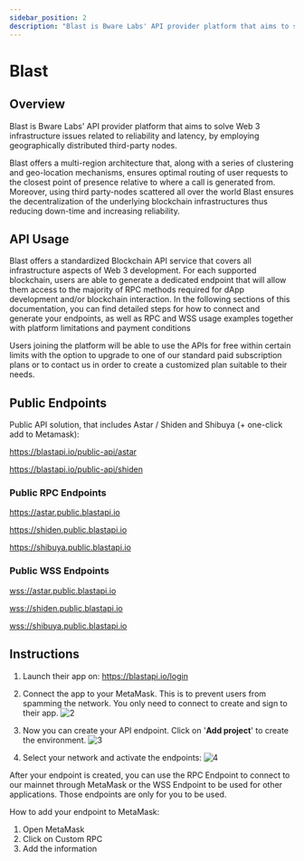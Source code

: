 ```yaml
---
sidebar_position: 2
description: "Blast is Bware Labs' API provider platform that aims to solve Web 3 infrastructure issues related to reliability and latency, by employing geographically distributed third-party nodes."
---
```


# Blast

## Overview

Blast is Bware Labs' API provider platform that aims to solve Web 3 infrastructure issues related to reliability and latency, by employing geographically distributed third-party nodes.

Blast offers a multi-region architecture that, along with a series of clustering and geo-location mechanisms, ensures optimal routing of user requests to the closest point of presence relative to where a call is generated from. Moreover, using third party-nodes scattered all over the world Blast ensures the decentralization of the underlying blockchain infrastructures thus reducing down-time and increasing reliability.

## API Usage

Blast offers a standardized Blockchain API service that covers all infrastructure aspects of Web 3 development. For each supported blockchain, users are able to generate a dedicated endpoint that will allow them access to the majority of RPC methods required for dApp development and/or blockchain interaction. In the following sections of this documentation, you can find detailed steps for how to connect and generate your endpoints, as well as RPC and WSS usage examples together with platform limitations and payment conditions

Users joining the platform will be able to use the APIs for free within certain limits with the option to upgrade to one of our standard paid subscription plans or to contact us in order to create a customized plan suitable to their needs.

## Public Endpoints

Public API solution, that includes Astar / Shiden and Shibuya (+ one-click add to Metamask):

<https://blastapi.io/public-api/astar>

<https://blastapi.io/public-api/shiden>

### Public RPC Endpoints

<https://astar.public.blastapi.io>

<https://shiden.public.blastapi.io>

<https://shibuya.public.blastapi.io>

### Public WSS Endpoints

<wss://astar.public.blastapi.io>

<wss://shiden.public.blastapi.io>

<wss://shibuya.public.blastapi.io>

## Instructions

1. Launch their app on: <https://blastapi.io/login>
2. Connect the app to your MetaMask. This is to prevent users from spamming the network. You only need to connect to create and sign to their app.
![2](img/2.png)

3. Now you can create your API endpoint. Click on '**Add project**' to create the environment.
![3](img/3.png)

4. Select your network and activate the endpoints:
![4](img/4.png)

After your endpoint is created, you can use the RPC Endpoint to connect to our mainnet through MetaMask or the WSS Endpoint to be used for other applications. Those endpoints are only for you to be used.

How to add your endpoint to MetaMask:

1. Open MetaMask
2. Click on Custom RPC
3. Add the information
